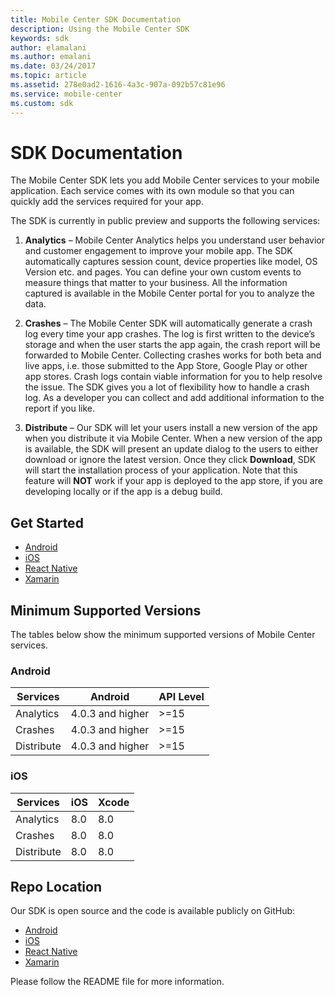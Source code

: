 ```yaml
---
title: Mobile Center SDK Documentation
description: Using the Mobile Center SDK
keywords: sdk
author: elamalani
ms.author: emalani
ms.date: 03/24/2017
ms.topic: article
ms.assetid: 278e0ad2-1616-4a3c-907a-092b57c81e96
ms.service: mobile-center
ms.custom: sdk
---
```


# SDK Documentation

The Mobile Center SDK lets you add Mobile Center services to your mobile application.
Each service comes with its own module so that you can quickly add the services required for your app.

The SDK is currently in public preview and supports the following services:

1. **Analytics** – Mobile Center Analytics helps you understand user behavior and customer engagement to improve your mobile app. The SDK automatically captures session count, device properties like model, OS Version etc. and pages. You can define your own custom events to measure things that matter to your business. All the information captured is available in the Mobile Center portal for you to analyze the data.

2. **Crashes** – The Mobile Center SDK will automatically generate a crash log every time your app crashes. The log is first written to the device’s storage and when the user starts the app again, the crash report will be forwarded to Mobile Center. Collecting crashes works for both beta and live apps, i.e. those submitted to the App Store, Google Play or other app stores. Crash logs contain viable information for you to help resolve the issue. The SDK gives you a lot of flexibility how to handle a crash log. As a developer you can collect and add additional information to the report if you like.

3. **Distribute** – Our SDK will let your users install a new version of the app when you distribute it via Mobile Center. When a new version of the app is available, the SDK will present an update dialog to the users to either download or ignore the latest version. Once they click **Download**, SDK will start the installation process of your application. Note that this feature will **NOT** work if your app is deployed to the app store, if you are developing locally or if the app is a debug build.

## Get Started

* [Android](getting-started/android.md)
* [iOS](getting-started/ios.md)
* [React Native](getting-started/react-native.md)
* [Xamarin](getting-started/xamarin.md)

## Minimum Supported Versions

The tables below show the minimum supported versions of Mobile Center services.

### Android

 Services         | Android   | API Level
 -----------------| ----------| ----------
 Analytics        | 4.0.3 and higher   | >=15
 Crashes          | 4.0.3 and higher    |  >=15
 Distribute       | 4.0.3 and higher    |  >=15

### iOS

 Services         | iOS    | Xcode
 -----------------| -------| ------
 Analytics        | 8.0    | 8.0
 Crashes          | 8.0    | 8.0
 Distribute       | 8.0    | 8.0

## Repo Location

Our SDK is open source and the code is available publicly on GitHub:

* [Android](https://github.com/Microsoft/mobile-center-sdk-android/tree/master)
* [iOS](https://github.com/Microsoft/mobile-center-sdk-ios/tree/master)
* [React Native](https://github.com/Microsoft/MobileCenter-SDK-react-native)
* [Xamarin](https://github.com/Microsoft/mobile-center-sdk-xamarin/tree/master)

Please follow the README file for more information.
